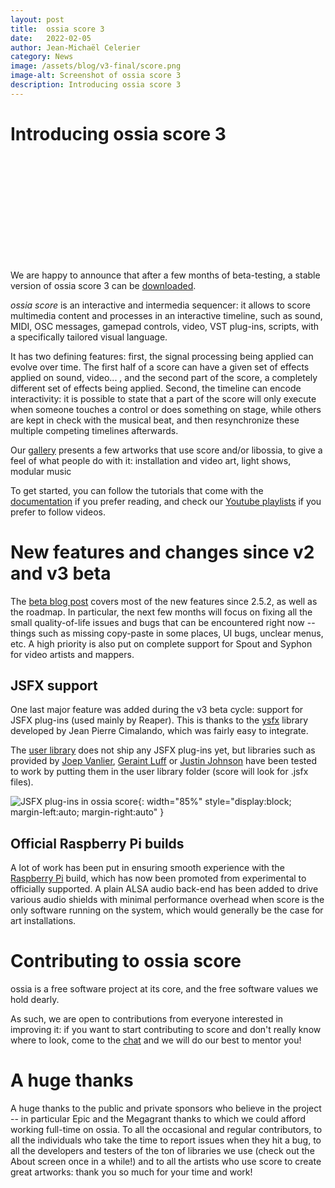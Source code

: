 ```yaml
---
layout: post
title:  ossia score 3
date:   2022-02-05
author: Jean-Michaël Celerier
category: News
image: /assets/blog/v3-final/score.png
image-alt: Screenshot of ossia score 3
description: Introducing ossia score 3
---
```


# Introducing ossia score 3

<div class="videoWrapper">
<iframe src="" data-src="https://www.youtube.com/embed/8-KpNaF2K8Q" frameborder="0" allow="autoplay; encrypted-media; picture-in-picture" allowfullscreen></iframe>
</div>

<br/>

We are happy to announce that after a few months of beta-testing, a stable version of ossia score 3 can be [downloaded](https://ossia.io/score/download.html).

*ossia score* is an interactive and intermedia sequencer: it allows to score multimedia content and processes in an interactive timeline, such as sound, MIDI, OSC messages, gamepad controls, video, VST plug-ins, scripts, with a specifically tailored visual language. 

It has two defining features: first, the signal processing being applied can evolve over time. The first half of
a score can have a given set of effects applied on sound, video... , and the second part of the score, a completely different set of effects being applied.
Second, the timeline can encode interactivity: it is possible to state that a part of the score will only execute when someone touches a control or does something
on stage, while others are kept in check with the musical beat, and then resynchronize these multiple competing timelines afterwards.

Our [gallery](https://ossia.io/gallery.html) presents a few artworks that use score and/or libossia, to give a feel of what people do with it: installation and video art, light shows, modular music

To get started, you can follow the tutorials that come with the [documentation](https://ossia.io/score-docs/) if you prefer reading, and check our [Youtube playlists](https://www.youtube.com/channel/UCwghQysyNdstRfv8YUPyglw/playlists) if you prefer to follow videos.

# New features and changes since v2 and v3 beta
The [beta blog post](../../posts/beta-v3/) covers most of the new features since 2.5.2, as well as the roadmap. In particular, the next few months will focus on fixing all the small quality-of-life issues and bugs that can be encountered right now -- things such as missing copy-paste in some places, UI bugs, unclear menus, etc. A high priority is also put on complete support for Spout and Syphon for video artists and mappers.

## JSFX support
One last major feature was added during the v3 beta cycle: support for JSFX plug-ins (used mainly by Reaper). This is thanks to the [ysfx](https://github.com/jpcima/ysfx) library developed by Jean Pierre Cimalando, which was fairly easy to integrate.

The [user library](https://github.com/ossia/score-user-library/) does not ship any JSFX plug-ins yet, but libraries such as provided by [Joep Vanlier](https://github.com/JoepVanlier/JSFX), [Geraint Luff](https://github.com/geraintluff/jsfx) or [Justin Johnson](https://github.com/Justin-Johnson/ReJJ) have been tested to work by putting them in the user library folder (score will look for .jsfx files).

![JSFX plug-ins in ossia score]({{site.baseurl}}/assets/blog/v3-final/jsfx.png){: width="85%" style="display:block; margin-left:auto; margin-right:auto" }

## Official Raspberry Pi builds
A lot of work has been put in ensuring smooth experience with the [Raspberry Pi](https://ossia.io/score-docs/in-depth/embedded.html) build, which has now been promoted from experimental to officially supported. A plain ALSA audio back-end has been added to drive various audio shields with minimal performance overhead when score is the only software running on the system, which would generally be the case for art installations.

# Contributing to ossia score

ossia is a free software project at its core, and the free software values we hold dearly.

As such, we are open to contributions from everyone interested in improving it: if you want to start
contributing to score and don't really know where to look, come to the [chat](https://gitter.im/ossia/score) and we
will do our best to mentor you!

# A huge thanks

A huge thanks to the public and private sponsors who believe in the project -- in particular Epic and the Megagrant thanks to which we could afford working full-time on ossia. To all the occasional and regular contributors, to all the individuals who take the time to report issues when they hit a bug, to all the developers and testers of the ton of libraries we use (check out the About screen once in a while!) and to all the artists who use score to create great artworks: thank you so much for your time and work!

